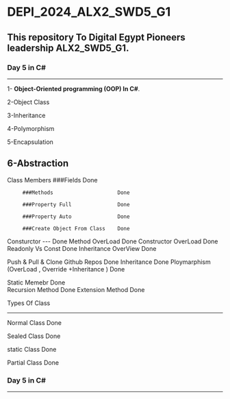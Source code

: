 # DEPI_2024_ALX2_SWD5_G1
## This repository To Digital Egypt Pioneers leadership ALX2_SWD5_G1.
### Day 5  in C# 
------------------
1- **Object-Oriented programming (OOP) In C#**.

2-Object Class

3-Inheritance

4-Polymorphism 

5-Encapsulation

6-Abstraction
------------------
Class Members 
        ###Fields                       Done 
         
         ###Methods                     Done
         
         ###Property Full               Done
         
         ###Property Auto               Done 
         
         ###Create Object From Class    Done 
         
Consturctor    ---                   Done 
     Method OverLoad                 Done
     Constructor OverLoad            Done  
Readonly Vs Const                    Done
Inheritance   OverView               Done

Push & Pull & Clone Github Repos                 Done
Inheritance                                      Done 
Ploymarphism (OverLoad , Override +Inheritance ) Done

Static Memebr                                    Done          
Recursion Method                                 Done 
Extension Method                                 Done      
                                                                                     
Types Of Class 
***************
Normal Class                                      Done 

Sealed Class                                      Done 

static Class                                      Done  

Partial Class                                     Done

### Day 5  in C# 
------------------
